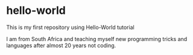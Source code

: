 # hello-world
This is my first repository using Hello-World tutorial

I am from South Africa and teaching myself new programming tricks and languages after almost 20 years not coding.
